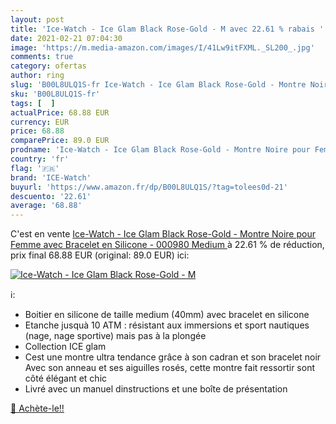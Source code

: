```yaml
---
layout: post
title: 'Ice-Watch - Ice Glam Black Rose-Gold - M avec 22.61 % rabais '
date: 2021-02-21 07:04:30
image: 'https://m.media-amazon.com/images/I/41Lw9itFXML._SL200_.jpg'
comments: true
category: ofertas
author: ring
slug: 'B00L8ULQ1S-fr Ice-Watch - Ice Glam Black Rose-Gold - Montre Noire pour...'
sku: 'B00L8ULQ1S-fr'
tags: [  ]
actualPrice: 68.88 EUR
currency: EUR
price: 68.88
comparePrice: 89.0 EUR
prodname: 'Ice-Watch - Ice Glam Black Rose-Gold - Montre Noire pour Femme avec Bracelet en Silicone - 000980  Medium '
country: 'fr'
flag: '🇫🇷'
brand: 'ICE-Watch'
buyurl: 'https://www.amazon.fr/dp/B00L8ULQ1S/?tag=tolees0d-21'
descuento: '22.61'
average: '68.88'
---
```


C'est en vente [Ice-Watch - Ice Glam Black Rose-Gold - Montre Noire pour Femme avec Bracelet en Silicone - 000980  Medium ](https://www.amazon.fr/dp/B00L8ULQ1S/?tag=tolees0d-21)  à  22.61 % de réduction, prix final  68.88 EUR (original: 89.0 EUR) ici:

[![Ice-Watch - Ice Glam Black Rose-Gold - M](https://m.media-amazon.com/images/I/41Lw9itFXML._SL200_.jpg)](https://www.amazon.fr/dp/B00L8ULQ1S/?tag=tolees0d-21)

ℹ️:

- Boitier en silicone de taille medium (40mm) avec bracelet en silicone
- Etanche jusquà 10 ATM : résistant aux immersions et sport nautiques (nage, nage sportive) mais pas à la plongée
- Collection ICE glam
- Cest une montre ultra tendance grâce à son cadran et son bracelet noir Avec son anneau et ses aiguilles rosés, cette montre fait ressortir sont côté élégant et chic
- Livré avec un manuel dinstructions et une boîte de présentation

[🛒 Achète-le!!](https://www.amazon.fr/dp/B00L8ULQ1S/?tag=tolees0d-21)

